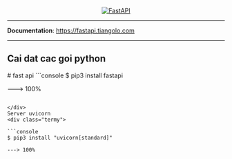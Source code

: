 <p align="center">
  <a href="https://fastapi.tiangolo.com"><img src="https://fastapi.tiangolo.com/img/logo-margin/logo-teal.png" alt="FastAPI"></a>
</p>

---

**Documentation**: <a href="https://fastapi.tiangolo.com" target="_blank">https://fastapi.tiangolo.com</a>

---
 
 ## Cai dat cac goi python
 
 <div class="termy">
# fast api
```console
$ pip3 install fastapi

---> 100%
```

</div>
Server uvicorn
<div class="termy">

```console
$ pip3 install "uvicorn[standard]"

---> 100%
```

</div>
